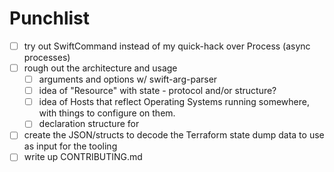 # Punchlist

- [ ] try out SwiftCommand instead of my quick-hack over Process (async processes)
- [ ] rough out the architecture and usage
    - [ ] arguments and options w/ swift-arg-parser
    - [ ] idea of "Resource" with state - protocol and/or structure?
    - [ ] idea of Hosts that reflect Operating Systems running somewhere, with things to configure on them.
    - [ ] declaration structure for 
- [ ] create the JSON/structs to decode the Terraform state dump data to use as input for the tooling
- [ ] write up CONTRIBUTING.md
